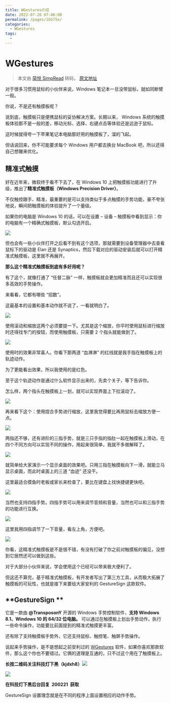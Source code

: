 ```yaml
---
title: WGestures介绍
date: 2022-07-26 07:46:08
permalink: /pages/1bb75e/
categories:
  - WGestures
tags:
  - 
---
```

# WGestures

> 本文由 [简悦 SimpRead](http://ksria.com/simpread/) 转码，  [原文地址](https://mp.weixin.qq.com/s?__biz=MzU2NTAzNzYzMg==&mid=2247494991&idx=1&sn=ddec70e47ec8802fd0e37a732dcb798a&chksm=fc437260cb34fb7630b7bf83e8ef5717bac14e6bf200d6a3c664d710538d7527f027537074f3&mpshare=1&scene=1&srcid=0221e1XwqILxCeZ9S8XtMFui&sharer_sharetime=1582267269334&sharer_shareid=5cc2777764c85c1d841997739b5bb6f4&key=23b7fbdf45e237b02af36ba7bc2ab7d3b9fbe330559ae9720c799feabc2851c2d3b5c82a88e6b80688c8646babd2a3984baf2f10345ed779164f5eef6a40993fe715aa2d5eb59ec931e7fbc29cbd909b&ascene=1&uin=MzEzNTMxNzU5NQ%3D%3D&devicetype=Windows+10&version=62070158&lang=zh_CN&exportkey=AdhSVYZBsW8%2FlMTG5gV4GEM%3D&pass_ticket=q8ma0jRuf9Wux12FcypOtuORSBQNeB9YxrPnYlk7fycvB5RQn3NmMqLwQ2o0z0rN)

对于很多习惯用鼠标的小伙伴来说，Windows 笔记本一旦没带鼠标，就如同断臂一般。

你说，不是还有触摸板呢？

说到底，触摸板只是便携鼠标的妥协解决方案。长期以来， Windows 系统的触摸板体验那不是一般的差，移动光标、选择、右键点击等体验还是远逊于鼠标。

这时候就得夸一下苹果笔记本电脑那好用的触摸板了，溜的飞起。

但话说回来，你不可能要求每个 Windows 用户都去换台 MacBook 吧，所以还得自己想辙来优化。

## **精准式触摸**

好在近年来，微软终于看不下去了，在 Windows 10 上把触摸板功能进行了升级，推出了**精准式触摸板（Windows Precision Driver）**。

不仅触控跟手、精准，最重要的是可以支持类似于多点触摸的手势功能，豪不夸张地说，瞬间把触摸板的体验提升了一个量级。

如果你的电脑是 Windows 10 的话，可以在设置 – 设备 – 触摸板中看到显示：你的电脑有一个精确式触摸板，默认勾选开启。

![](assets/640.jpg)

但也会有一些小伙伴打开之后看不到有这个选项，那就需要到设备管理器中去查看鼠标下的驱动是 Elan 还是 Synaptics，然后下载对应的驱动安装后就可以打开精准式触摸板，这里就不再展开。

**那么这个精准式触摸板到底有多好用呢？**

有了这个，就像打通了 “任督二脉” 一样，触摸板就会更加精准而且还可以实现很多高效的手势操作。

来看看，它都有哪些 “招数”。

这最基本的设置和基本动作就不说了，一看就明白了。

![](assets/640-1582268058892.jpg)

使用滚动和缩放这两个必须要提一下。尤其是这个缩放，你平时使用鼠标进行缩放时还得找专门的按钮，而使用触摸板，只需要 2 个指头就能做到了。

![](assets/640-1582268060567.jpg)

使用时的效果非常喜人。你看下那两道 “血淋淋” 的红线就是我手指在触摸板上的轨迹动作。

为了更能看出效果，所以我使用的是红色。

至于这个轨迹动作是通过什么软件显示出来的，先卖个关子，等下告诉你。

怎么样，两个指头在触摸板上一划，就可以实现界面上下拉滚动了。

![](assets/640.gif)

再来看下这个：使用捏合手势进行缩放，这里我觉得要比再用鼠标去缩放方便一点。

![](assets/640-1582268064580.gif)

两指还不够，还有进阶的三指手势，就是三只手指的指肚一起在触摸板上滑动，在四个不同方向可以实现不同的操作，用起来很简单，我就不多做解释了。

![](assets/640-1582268066982.jpg)

就简单给大家演示一个显示桌面的效果吧。只用三指在触摸板向下一滑，就能立马显示桌面，而此时桌面上的三道 “血迹” 还没干。

这里最适合摸鱼时老板或家长来检查了，要比在键盘上找快捷键更快吧。

![](assets/640-1582268068442.gif)

当然也支持四指手势。四指手势可以用来调节音频和音量，当然也可以和三指手势的功能进行互换。

![](assets/640-1582268070378.gif)

这里我用四指调节了一下音量，看左上角，方便吧。

![](assets/640-1582268072256.gif)

你看，这精准式触摸板是不是很不错，有没有打破了你之前对触摸板的偏见，没想到它居然还可以做到这些。

对于大部分小伙伴来说，学会使用这个已经可以带来极大便利了。

但这还不算完，基于精准式触摸板，有开发者写出了第三方工具，从而极大拓展了触摸板的可玩性，也就是接下来要给大家安利的 GestureSign 这款软件。

## **GestureSign **

它是一款由 **@TransposonY** 开源的 Windows 手势控制软件，**支持 Windows 8.1、Windows 10 的 64/32 位电脑。** 可以通过在触摸板上划出手势动作，执行一些命令操作，功能要比前面提到的精准式触摸更丰富。

还有除了支持触摸板手势外，它还支持鼠标、触控笔、触屏手势操作。

说起来手势操作，是不是想起之前安利过的 [WGestures](http://mp.weixin.qq.com/s?__biz=MzU2NTAzNzYzMg==&mid=2247489185&idx=1&sn=799d0395ca845b2a3e4d60379bd92ed0&chksm=fc40898ecb37009854efe6053154ced4eb04706f555ac0039724f05b1a79bc3751edb98452cb&scene=21#wechat_redirect) 软件，如果你喜欢那款软件，那么这个你也不要错过。它俩的道理是互通的，只不过这个用在了触摸板上。

**长按二维码关注科技灯下黑（kjdxh8）**![](https://mmbiz.qpic.cn/mmbiz_png/ncicWtGoBHtKpGm3oibcXOohQPxKudhlrZGHVewNffocwOfEXsDS0le6Xeb7rcib9hNu5tFYfD7LZ38QqgZ7Tas5w/640?wx_fmt=png)

![](assets/640-1582268076157.jpg)

**在科技灯下黑后台回复  200221  获取**

GestureSign 设置理念就是在不同的程序上面设置相应的动作手势。